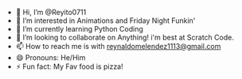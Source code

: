 - 👋 Hi, I’m @Reyito0711
- 👀 I’m interested in Animations and Friday Night Funkin'
- 🌱 I’m currently learning Python Coding
- 💞️ I’m looking to collaborate on Anything! i'm best at Scratch Code.
- 📫 How to reach me is with reynaldomelendez1113@gmail.com
- 😄 Pronouns: He/Him
- ⚡ Fun fact: My Fav food is pizza!

<!---
Reyito0711/Reyito0711 is a ✨ special ✨ repository because its `README.md` (this file) appears on your GitHub profile.
You can click the Preview link to take a look at your changes.
--->
